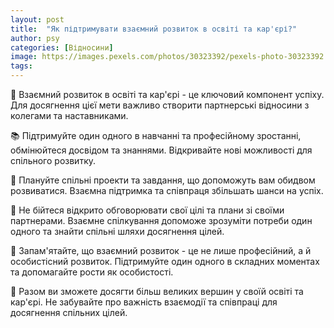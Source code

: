 ```yaml
---
layout: post
title:  "Як підтримувати взаємний розвиток в освіті та кар'єрі?"
author: psy
categories: [Відносини]
image: https://images.pexels.com/photos/30323392/pexels-photo-30323392.png?auto=compress&cs=tinysrgb&fit=crop&h=627&w=1200
tags: 
---
```


🌱 Взаємний розвиток в освіті та кар'єрі - це ключовий компонент успіху. Для досягнення цієї мети важливо створити партнерські відносини з колегами та наставниками. 

📚 Підтримуйте один одного в навчанні та професійному зростанні, обмінюйтеся досвідом та знаннями. Відкривайте нові можливості для спільного розвитку.

🌟 Плануйте спільні проекти та завдання, що допоможуть вам обидвом розвиватися. Взаємна підтримка та співпраця збільшать шанси на успіх.

💬 Не бійтеся відкрито обговорювати свої цілі та плани зі своїми партнерами. Взаємне спілкування допоможе зрозуміти потреби один одного та знайти спільні шляхи досягнення цілей.

🌈 Запам'ятайте, що взаємний розвиток - це не лише професійний, а й особистісний розвиток. Підтримуйте один одного в складних моментах та допомагайте рости як особистості.

🚀 Разом ви зможете досягти більш великих вершин у своїй освіті та кар'єрі. Не забувайте про важність взаємодії та співпраці для досягнення спільних цілей.


